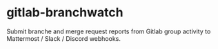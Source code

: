 # gitlab-branchwatch

Submit branche and merge request reports from Gitlab group activity to Mattermost / Slack / Discord webhooks.
